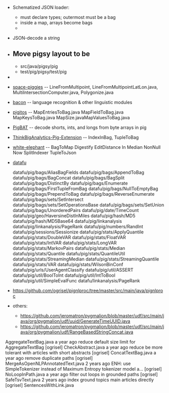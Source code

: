 



* Schematized JSON loader: 
  - must declare types; outermost must be a bag
  - inside a map, arrays become bags 
  - 
  
* JSON-decode a string

* Move pigsy layout to be
  -
  - src/java/pigsy/pig
  - test/pig/pigsy/test/pig
* 


* [space-piggies](https://github.com/cstenac/space-piggies/tree/master/src/main/java/org/apache/pig/piggybank/evaluation/spatial) -- LineFromMultipoint, LineFromMultipointLatLon.java, MultiIntersectionComputer.java, Polygonize.java
* [bacon](https://github.com/aaronbinns/bacon.git) -- language recognition & other linguistic modules
* [pigitos](https://github.com/kawaa/Pigitos/tree/master/src/main/java/pl/ceon/research/pigitos/pig/udf) -- MapEntriesToBag.java MapFieldToBag.java MapKeysToBag.java MapSize.javaMapValuesToBag.java
* [PigBAT](https://github.com/jkebinger/PigBAT/tree/master/src/main/java/com/kebinger/pigbat) -- decode shorts, ints, and longs from byte arrays in pig
* [ThinkBigAnalytics-Pig-Extension](https://github.com/ThinkBigAnalytics/ThinkBigAnalytics-Pig-Extension/tree/master/src/main/java/thinkbig/pig/udf) -- IndexInBag, TupleToBag
* [white-elephant](https://github.com/whitepages/white-elephant/tree/master/src/main/java/com/whitepages/white-elephant) -- BagToMap Digestify EditDistance In Median NonNull Now SplitIndexer TupleToJson

* [datafu](https://github.com/linkedin/datafu/tree/master/src/java/datafu)

	datafu/pig/bags/AliasBagFields
	datafu/pig/bags/AppendToBag
	datafu/pig/bags/BagConcat
	datafu/pig/bags/BagSplit
	datafu/pig/bags/DistinctBy
	datafu/pig/bags/Enumerate
	datafu/pig/bags/FirstTupleFromBag
	datafu/pig/bags/NullToEmptyBag
	datafu/pig/bags/PrependToBag
	datafu/pig/bags/ReverseEnumerate
	datafu/pig/bags/sets/SetIntersect
	datafu/pig/bags/sets/SetOperationsBase
	datafu/pig/bags/sets/SetUnion
	datafu/pig/bags/UnorderedPairs
	datafu/pig/date/TimeCount
	datafu/pig/geo/HaversineDistInMiles
	datafu/pig/hash/MD5
	datafu/pig/hash/MD5Base64
	datafu/pig/linkanalysis
	datafu/pig/linkanalysis/PageRank
	datafu/pig/numbers/RandInt
	datafu/pig/sessions/Sessionize
	datafu/pig/stats/ApplyQuantile
	datafu/pig/stats/DoubleVAR
	datafu/pig/stats/FloatVAR
	datafu/pig/stats/IntVAR
	datafu/pig/stats/LongVAR
	datafu/pig/stats/MarkovPairs
	datafu/pig/stats/Median
	datafu/pig/stats/Quantile
	datafu/pig/stats/QuantileUtil
	datafu/pig/stats/StreamingMedian
	datafu/pig/stats/StreamingQuantile
	datafu/pig/stats/VAR
	datafu/pig/stats/WilsonBinConf
	datafu/pig/urls/UserAgentClassify
	datafu/pig/util/ASSERT
	datafu/pig/util/BoolToInt
	datafu/pig/util/IntToBool
	datafu/pig/util/SimpleEvalFunc
	datafu/linkanalysis/PageRank


* https://github.com/ogrisel/pignlproc/tree/master/src/main/java/pignlproc

* others:
  - https://github.com/jeromatron/pygmalion/blob/master/udf/src/main/java/org/pygmalion/udf/uuid/GenerateTimeUUID.java
  - https://github.com/jeromatron/pygmalion/blob/master/udf/src/main/java/org/pygmalion/udf/RangeBasedStringConcat.java



AggregateTextBag.java	a year ago	reduce default size limit for AggregateTextBag [ogrisel]
CheckAbstract.java	a year ago	reduce be more tolerant with articles with short abstracts [ogrisel]
ConcatTextBag.java	a year ago	remove duplicate paths [ogrisel]
MergeAsOpenNLPAnnotatedText.java	2 years ago	ENH: use SimpleTokenizer instead of Maximum Entropy tokenizer model a… [ogrisel]
NoLoopInPath.java	a year ago	filter out loops in grounded paths [ogrisel]
SafeTsvText.java	2 years ago	index ground topics main articles directly [ogrisel]
SentencesWithLink.java

